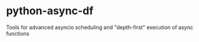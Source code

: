 # python-async-df
Tools for advanced asyncio scheduling and "depth-first" execution of async functions
